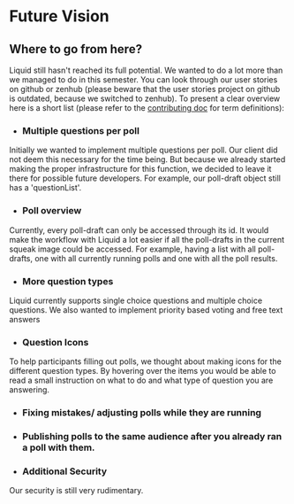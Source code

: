 # Future Vision

## Where to go from here?
Liquid still hasn't reached its full potential. We wanted to do a lot more than we managed to do in this semester. You can look through our user stories on github or zenhub (please beware that the user stories project on github is outdated, because we switched to zenhub). To present a clear overview here is a short list (please refer to the  [contributing doc](https://github.com/hpi-swa-teaching/Liquid/blob/main/CONTRIBUTING.md) for term definitions):
- ### Multiple questions per poll 
Initially we wanted to  implement multiple questions per poll. Our client did not deem this  necessary for the time being. But because we already started making the proper infrastructure for this function, we decided to leave it there for possible future developers. For example, our poll-draft object still has a 'questionList'.
- ### Poll overview
Currently, every poll-draft can only be accessed through its id. It would make the workflow with Liquid a lot easier if all the poll-drafts in the current squeak image could be accessed. For example, having a list with all poll-drafts, one with all currently running polls and one with all the poll results.
- ### More question types 
Liquid currently supports single choice questions and multiple choice questions. We also  wanted to implement priority based voting and free text answers
- ### Question Icons
To help participants filling out polls, we thought about making icons for the different question types. By hovering over the items you would be able to read a small instruction on what to do and what  type of question you are answering.
- ### Fixing mistakes/ adjusting polls while they are running
- ### Publishing polls to the same audience after you already ran a poll with them.
- ### Additional Security 
Our security is still very rudimentary.